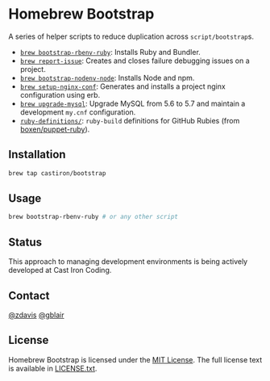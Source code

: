 # Homebrew Bootstrap
A series of helper scripts to reduce duplication across `script/bootstrap`s.

- [`brew bootstrap-rbenv-ruby`](cmd/brew-bootstrap-rbenv-ruby): Installs Ruby and Bundler.
- [`brew report-issue`](cmd/brew-report-issue.rb): Creates and closes failure debugging issues on a project.
- [`brew bootstrap-nodenv-node`](cmd/brew-bootstrap-nodenv-node): Installs Node and npm.
- [`brew setup-nginx-conf`](cmd/brew-setup-nginx-conf.rb): Generates and installs a project nginx configuration using erb.
- [`brew upgrade-mysql`](cmd/brew-upgrade-mysql): Upgrade MySQL from 5.6 to 5.7 and maintain a development `my.cnf` configuration.
- [`ruby-definitions/`](ruby-definitions): `ruby-build` definitions for GitHub Rubies (from [boxen/puppet-ruby](https://github.com/boxen/puppet-ruby/tree/master/files/definitions)).

## Installation

```bash
brew tap castiron/bootstrap
```

## Usage

```bash
brew bootstrap-rbenv-ruby # or any other script
```

## Status

This approach to managing development environments is being actively developed at Cast Iron Coding. 


## Contact
[@zdavis](https://github.com/zdavis/)
[@gblair](https://github.com/gblair/)

## License
Homebrew Bootstrap is licensed under the [MIT License](http://en.wikipedia.org/wiki/MIT_License).
The full license text is available in [LICENSE.txt](https://github.com/github/homebrew-bootstrap/blob/master/LICENSE.txt).
